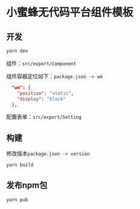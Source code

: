 # 小蜜蜂无代码平台组件模板

## 开发

```sh
yarn dev
```

组件：`src/export/Component`

组件容器定位如下：`package.json -> wm`

```json
  "wm": {
    "position": "static",
    "display": "block"
  },
```

配置表单：`src/export/Setting
`

## 构建

修改版本`package.json -> version`

``` sh
yarn build
```

## 发布npm包

``` sh
yarn pub
```
